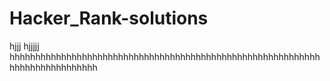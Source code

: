 # Hacker_Rank-solutions
hjjj
hjjjjj
hhhhhhhhhhhhhhhhhhhhhhhhhhhhhhhhhhhhhhhhhhhhhhhhhhhhhhhhhhhhhhhhhhhhhhhhhhhhh
